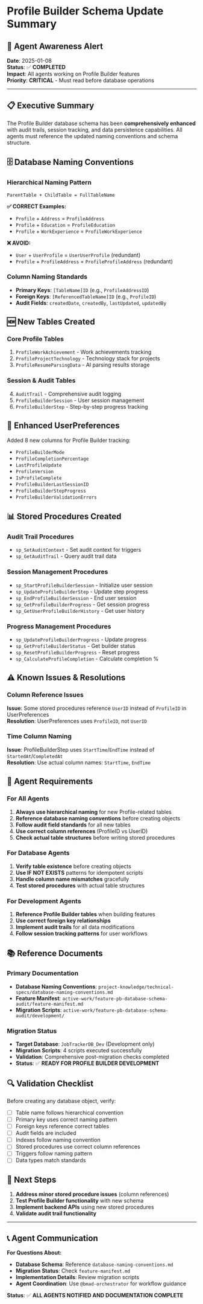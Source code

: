 # Profile Builder Schema Update Summary

## 🎯 **Agent Awareness Alert**

**Date**: 2025-01-08  
**Status**: ✅ **COMPLETED**  
**Impact**: All agents working on Profile Builder features  
**Priority**: **CRITICAL** - Must read before database operations

---

## 📋 **Executive Summary**

The Profile Builder database schema has been **comprehensively enhanced** with audit trails, session tracking, and data persistence capabilities. All agents must reference the updated naming conventions and schema structure.

## 🗄️ **Database Naming Conventions**

### **Hierarchical Naming Pattern**
```
ParentTable + ChildTable = FullTableName
```

**✅ CORRECT Examples:**
- `Profile` + `Address` = `ProfileAddress`
- `Profile` + `Education` = `ProfileEducation`
- `Profile` + `WorkExperience` = `ProfileWorkExperience`

**❌ AVOID:**
- `User` + `UserProfile` = `UserUserProfile` (redundant)
- `Profile` + `ProfileAddress` = `ProfileProfileAddress` (redundant)

### **Column Naming Standards**
- **Primary Keys**: `[TableName]ID` (e.g., `ProfileAddressID`)
- **Foreign Keys**: `[ReferencedTableName]ID` (e.g., `ProfileID`)
- **Audit Fields**: `createdDate`, `createdBy`, `lastUpdated`, `updatedBy`

## 🆕 **New Tables Created**

### **Core Profile Tables**
1. `ProfileWorkAchievement` - Work achievements tracking
2. `ProfileProjectTechnology` - Technology stack for projects  
3. `ProfileResumeParsingData` - AI parsing results storage

### **Session & Audit Tables**
4. `AuditTrail` - Comprehensive audit logging
5. `ProfileBuilderSession` - User session management
6. `ProfileBuilderStep` - Step-by-step progress tracking

## 🔧 **Enhanced UserPreferences**

Added 8 new columns for Profile Builder tracking:
- `ProfileBuilderMode`
- `ProfileCompletionPercentage`
- `LastProfileUpdate`
- `ProfileVersion`
- `IsProfileComplete`
- `ProfileBuilderLastSessionID`
- `ProfileBuilderStepProgress`
- `ProfileBuilderValidationErrors`

## 📊 **Stored Procedures Created**

### **Audit Trail Procedures**
- `sp_SetAuditContext` - Set audit context for triggers
- `sp_GetAuditTrail` - Query audit trail data

### **Session Management Procedures**
- `sp_StartProfileBuilderSession` - Initialize user session
- `sp_UpdateProfileBuilderStep` - Update step progress
- `sp_EndProfileBuilderSession` - End user session
- `sp_GetProfileBuilderProgress` - Get session progress
- `sp_GetUserProfileBuilderHistory` - Get user history

### **Progress Management Procedures**
- `sp_UpdateProfileBuilderProgress` - Update progress
- `sp_GetProfileBuilderStatus` - Get builder status
- `sp_ResetProfileBuilderProgress` - Reset progress
- `sp_CalculateProfileCompletion` - Calculate completion %

## ⚠️ **Known Issues & Resolutions**

### **Column Reference Issues**
**Issue**: Some stored procedures reference `UserID` instead of `ProfileID` in UserPreferences  
**Resolution**: UserPreferences uses `ProfileID`, not `UserID`

### **Time Column Naming**
**Issue**: ProfileBuilderStep uses `StartTime`/`EndTime` instead of `StartedAt`/`CompletedAt`  
**Resolution**: Use actual column names: `StartTime`, `EndTime`

## 🎯 **Agent Requirements**

### **For All Agents**
1. **Always use hierarchical naming** for new Profile-related tables
2. **Reference database naming conventions** before creating objects
3. **Follow audit field standards** for all new tables
4. **Use correct column references** (ProfileID vs UserID)
5. **Check actual table structures** before writing stored procedures

### **For Database Agents**
1. **Verify table existence** before creating objects
2. **Use IF NOT EXISTS** patterns for idempotent scripts
3. **Handle column name mismatches** gracefully
4. **Test stored procedures** with actual table structures

### **For Development Agents**
1. **Reference Profile Builder tables** when building features
2. **Use correct foreign key relationships**
3. **Implement audit trails** for all data modifications
4. **Follow session tracking patterns** for user workflows

## 📚 **Reference Documents**

### **Primary Documentation**
- **Database Naming Conventions**: `project-knowledge/technical-specs/database-naming-conventions.md`
- **Feature Manifest**: `active-work/feature-pb-database-schema-audit/feature-manifest.md`
- **Migration Scripts**: `active-work/feature-pb-database-schema-audit/development/`

### **Migration Status**
- **Target Database**: `JobTrackerDB_Dev` (Development only)
- **Migration Scripts**: 4 scripts executed successfully
- **Validation**: Comprehensive post-migration checks completed
- **Status**: ✅ **READY FOR PROFILE BUILDER DEVELOPMENT**

## 🔍 **Validation Checklist**

Before creating any database object, verify:
- [ ] Table name follows hierarchical convention
- [ ] Primary key uses correct naming pattern
- [ ] Foreign keys reference correct tables
- [ ] Audit fields are included
- [ ] Indexes follow naming convention
- [ ] Stored procedures use correct column references
- [ ] Triggers follow naming pattern
- [ ] Data types match standards

## 🚀 **Next Steps**

1. **Address minor stored procedure issues** (column references)
2. **Test Profile Builder functionality** with new schema
3. **Implement backend APIs** using new stored procedures
4. **Validate audit trail functionality**

---

## 📞 **Agent Communication**

**For Questions About:**
- **Database Schema**: Reference `database-naming-conventions.md`
- **Migration Status**: Check `feature-manifest.md`
- **Implementation Details**: Review migration scripts
- **Agent Coordination**: Use `@bmad-orchestrator` for workflow guidance

**Status**: ✅ **ALL AGENTS NOTIFIED AND DOCUMENTATION COMPLETE**
